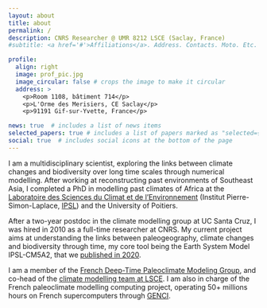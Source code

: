 ```yaml
---
layout: about
title: about
permalink: /
description: CNRS Researcher @ UMR 8212 LSCE (Saclay, France)
#subtitle: <a href='#'>Affiliations</a>. Address. Contacts. Moto. Etc.

profile:
  align: right
  image: prof_pic.jpg
  image_circular: false # crops the image to make it circular
  address: >
    <p>Room 1108, bâtiment 714</p>
    <p>L'Orme des Merisiers, CE Saclay</p>
    <p>91191 Gif-sur-Yvette, France</p>

news: true  # includes a list of news items
selected_papers: true # includes a list of papers marked as "selected={true}"
social: true  # includes social icons at the bottom of the page
---
```


I am a multidisciplinary scientist, exploring the links between climate changes and biodiversity over long time scales through numerical modelling. After working at reconstructing past environments of Southeast Asia, I completed a PhD in modelling past climates of Africa at the <a href="https://www.lsce.ipsl.fr/" target="_blank" >Laboratoire des Sciences du Climat et de l’Environnement</a> (Institut Pierre-Simon-Laplace, <a href="https://cmc.ipsl.fr/" target="_blank" >IPSL</a>) and the University of Poitiers. 

After a two-year postdoc in the climate modelling group at UC Santa Cruz, I was hired in 2010 as a full-time researcher at CNRS. My current project aims at understanding the links between paleogeography, climate changes and biodiversity through time, my core tool being the Earth System Model IPSL-CM5A2, that we <a href="https://gmd.copernicus.org/articles/13/3011/2020/" target="_blank" >published in 2020</a>.

I am a member of the <a href="https://paleoclim-cnrs.github.io/" target="_blank" >French Deep-Time Paleoclimate Modeling Group</a>, and co-head of the <a href="https://www.lsce.ipsl.fr/en/Phocea/Vie_des_labos/Ast/ast_groupe.php?id_groupe=82" target="_blank" >climate modelling team at LSCE</a>. I am also in charge of the French paleoclimate modelling computing project, operating 50+ millions hours on French supercomputers through <a href="https://www.genci.fr/en" target="_blank">GENCI</a>. 
